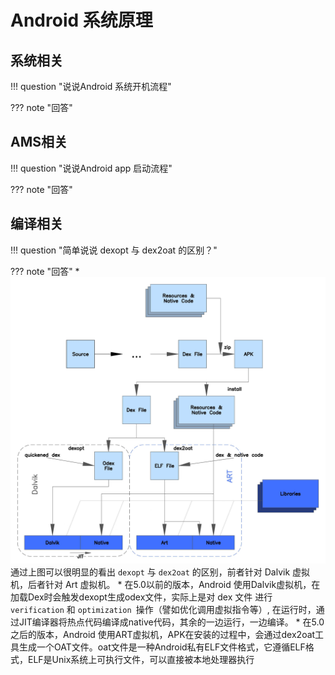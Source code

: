 # Android 系统原理
## 系统相关

!!! question "说说Android 系统开机流程"

??? note "回答"

## AMS相关
!!! question "说说Android app 启动流程"

??? note "回答"

## 编译相关
!!! question "简单说说 dexopt 与 dex2oat 的区别？"

??? note "回答"
    * ![ART_view](./ART_view.jpg)
    通过上图可以很明显的看出 `dexopt` 与 `dex2oat` 的区别，前者针对 Dalvik 虚拟机，后者针对 Art 虚拟机。
    * 在5.0以前的版本，Android 使用Dalvik虚拟机，在加载Dex时会触发dexopt生成odex文件，实际上是对 dex 文件 进行 `verification` 和 `optimization `操作（譬如优化调用虚拟指令等）, 在运行时，通过JIT编译器将热点代码编译成native代码，其余的一边运行，一边编译。
    * 在5.0之后的版本，Android 使用ART虚拟机，APK在安装的过程中，会通过dex2oat工具生成一个OAT文件。oat文件是一种Android私有ELF文件格式，它遵循ELF格式，ELF是Unix系统上可执行文件，可以直接被本地处理器执行